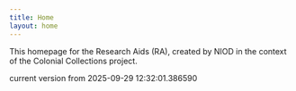 ```yaml
---
title: Home
layout: home
---
```


This homepage for the Research Aids (RA), created by NIOD in the context of the Colonial Collections project. 


current version from 2025-09-29 12:32:01.386590